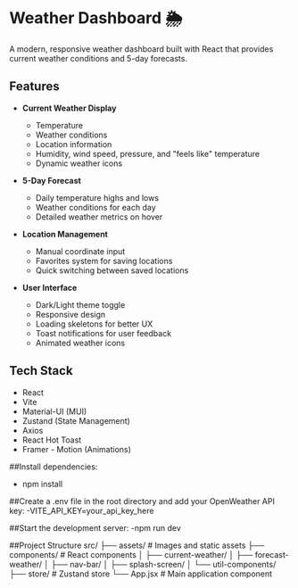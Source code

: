 # Weather Dashboard 🌦️

A modern, responsive weather dashboard built with React that provides current weather conditions and 5-day forecasts.

## Features

- **Current Weather Display**
  - Temperature
  - Weather conditions
  - Location information
  - Humidity, wind speed, pressure, and "feels like" temperature
  - Dynamic weather icons

- **5-Day Forecast**
  - Daily temperature highs and lows
  - Weather conditions for each day
  - Detailed weather metrics on hover

- **Location Management**
  - Manual coordinate input
  - Favorites system for saving locations
  - Quick switching between saved locations

- **User Interface**
  - Dark/Light theme toggle
  - Responsive design
  - Loading skeletons for better UX
  - Toast notifications for user feedback
  - Animated weather icons

## Tech Stack

- React
- Vite
- Material-UI (MUI)
- Zustand (State Management)
- Axios
- React Hot Toast
- Framer - Motion (Animations)

##Install dependencies:
  - npm install
    
##Create a .env file in the root directory and add your OpenWeather API key:
  -VITE_API_KEY=your_api_key_here

##Start the development server:
  -npm run dev

##Project Structure
      src/
    ├── assets/          # Images and static assets
    ├── components/      # React components
    │   ├── current-weather/
    │   ├── forecast-weather/
    │   ├── nav-bar/
    │   ├── splash-screen/
    │   └── util-components/
    ├── store/          # Zustand store
    └── App.jsx         # Main application component


    
